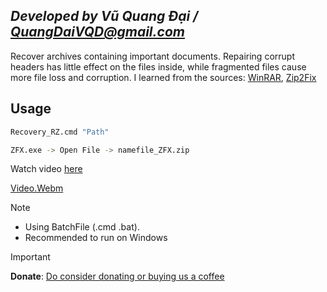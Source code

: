 ## ***Developed by Vũ Quang Đại / <QuangDaiVQD@gmail.com>***
Recover archives containing important documents. Repairing corrupt headers has little effect on the files inside, while fragmented files cause more file loss and corruption. I learned from the sources: [WinRAR](https://www.rarlab.com/), [Zip2Fix](http://leelusoft.altervista.org/zip2fix.html)
## Usage
```sh
Recovery_RZ.cmd "Path"
```

```sh
ZFX.exe -> Open File -> namefile_ZFX.zip
```

Watch video [here](https://youtu.be/qqOTpNvL2yo)

[Video.Webm](https://github.com/VQD-BSV/Recovery_RZ/assets/127699283/2df9b63d-d328-40fc-8c26-df048103e018)

> [!Note]
> * Using BatchFile (.cmd .bat).
> * Recommended to run on Windows

> [!Important]
> **Donate**: [Do consider donating or buying us a coffee](https://paypal.me/BSVPay)
